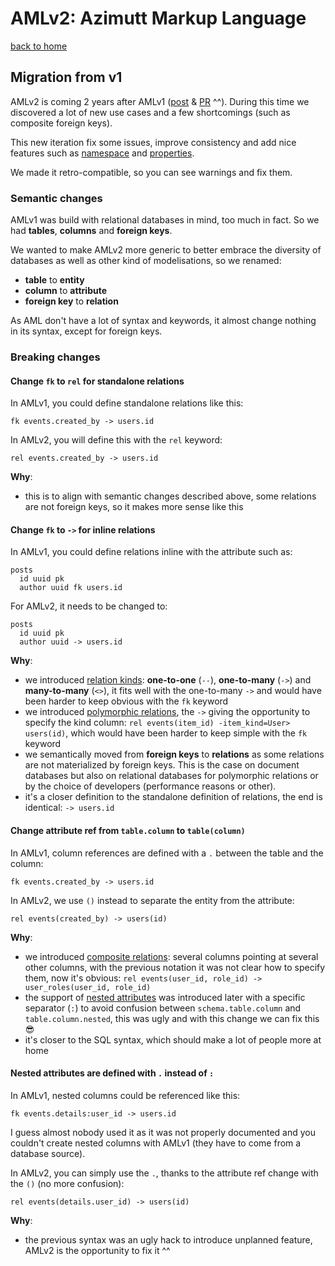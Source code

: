 # AMLv2: Azimutt Markup Language

[back to home](./README.md)


## Migration from v1

AMLv2 is coming 2 years after AMLv1 ([post](https://azimutt.app/blog/aml-a-language-to-define-your-database-schema) & [PR](https://github.com/azimuttapp/azimutt/pull/98) ^^).
During this time we discovered a lot of new use cases and a few shortcomings (such as composite foreign keys).

This new iteration fix some issues, improve consistency and add nice features such as [namespace](./namespace.md) and [properties](./properties.md).

We made it retro-compatible, so you can see warnings and fix them.


### Semantic changes

AMLv1 was build with relational databases in mind, too much in fact. So we had **tables**, **columns** and **foreign keys**.

We wanted to make AMLv2 more generic to better embrace the diversity of databases as well as other kind of modelisations, so we renamed:

- **table** to **entity**
- **column** to **attribute**
- **foreign key** to **relation**

As AML don't have a lot of syntax and keywords, it almost change nothing in its syntax, except for foreign keys.


### Breaking changes

#### Change `fk` to `rel` for standalone relations

In AMLv1, you could define standalone relations like this:

```aml
fk events.created_by -> users.id
```

In AMLv2, you will define this with the `rel` keyword:

```aml
rel events.created_by -> users.id
```

**Why**:

- this is to align with semantic changes described above, some relations are not foreign keys, so it makes more sense like this


#### Change `fk` to `->` for inline relations

In AMLv1, you could define relations inline with the attribute such as:

```aml
posts
  id uuid pk
  author uuid fk users.id
```

For AMLv2, it needs to be changed to:

```aml
posts
  id uuid pk
  author uuid -> users.id
```

**Why**:

- we introduced [relation kinds](./relation.md#one-to-one): **one-to-one** (`--`), **one-to-many** (`->`) and **many-to-many** (`<>`), it fits well with the one-to-many `->` and would have been harder to keep obvious with the `fk` keyword
- we introduced [polymorphic relations](./relation.md#polymorphic-relation), the `->` giving the opportunity to specify the kind column: `rel events(item_id) -item_kind=User> users(id)`, which would have been harder to keep simple with the `fk` keyword
- we semantically moved from **foreign keys** to **relations** as some relations are not materialized by foreign keys. This is the case on document databases but also on relational databases for polymorphic relations or by the choice of developers (performance reasons or other).
- it's a closer definition to the standalone definition of relations, the end is identical: `-> users.id`


#### Change attribute ref from `table.column` to `table(column)`

In AMLv1, column references are defined with a `.` between the table and the column:

```aml
fk events.created_by -> users.id
```

In AMLv2, we use `()` instead to separate the entity from the attribute:

```aml
rel events(created_by) -> users(id)
```

**Why**:

- we introduced [composite relations](./relation.md#composite-relation): several columns pointing at several other columns, with the previous notation it was not clear how to specify them, now it's obvious: `rel events(user_id, role_id) -> user_roles(user_id, role_id)`
- the support of [nested attributes](./entity.md#nested-attribute) was introduced later with a specific separator (`:`) to avoid confusion between `schema.table.column` and `table.column.nested`, this was ugly and with this change we can fix this 😎
- it's closer to the SQL syntax, which should make a lot of people more at home


#### Nested attributes are defined with `.` instead of `:`

In AMLv1, nested columns could be referenced like this:

```aml
fk events.details:user_id -> users.id
```

I guess almost nobody used it as it was not properly documented and you couldn't create nested columns with AMLv1 (they have to come from a database source).

In AMLv2, you can simply use the `.`, thanks to the attribute ref change with the `()` (no more confusion):

```aml
rel events(details.user_id) -> users(id)
```

**Why**:

- the previous syntax was an ugly hack to introduce unplanned feature, AMLv2 is the opportunity to fix it ^^
